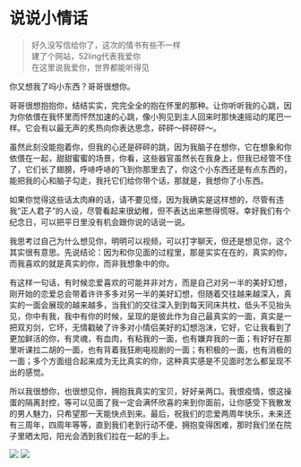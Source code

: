 # 说说小情话

> 好久没写信给你了，这次的情书有些不一样  
> 建了个网站，52ling代表我爱你  
> 在这里说我爱你，世界都能听得见

你又想我了吗小东西？哥哥很想你。

哥哥很想抱抱你，结结实实，完完全全的抱在怀里的那种。让你听听我的心跳，因为你依偎在我怀里而怦然加速的心跳，像小狗见到主人回来时那快速摇动的尾巴一样。它会有以最无声的炙热向你表达思念，砰砰～砰砰砰～。

虽然此刻没能抱着你，但我的心还是砰砰的跳，因为我脑子在想你，它在想象和你依偎在一起，甜甜蜜蜜的场景，你看，这些器官虽然长在我身上，但我已经管不住了，它们长了翅膀，呼哧呼哧的飞到你那里去了，你这个小东西还是有点东西的，能把我的心和脑子勾走，我托它们给你带个话，那就是，我想你了小东西。

如果你觉得这些话太肉麻的话，请不要见怪，因为我确实是这样想的，尽管有违我“正人君子”的人设，尽管看起来很幼稚，但不表达出来憋得慌呀。幸好我们有个纪念日，可以把平日里没有机会跟你说的话说一说。

我思考过自己为什么想见你，明明可以视频，可以打字聊天，但还是想见你，这个其实很有意思。先说结论：因为和你见面的过程里，那是实实在在的，真实的你，而我喜欢的就是真实的你，而非我想象中的你。

有这样一句话，有时候恋爱喜欢的可能并非对方，而是自己对另一半的美好幻想，刚开始的恋爱总会带着许许多多对另一半的美好幻想，但随着交往越来越深入，真实的一面会展现的越来越多，当我们的交往深入到到每天同床共枕，低头不见抬头见，你中有我，我中有你的时候，呈现的是彼此作为自己最真实的一面，真实是一把双刃剑，它坏，无情戳破了许多对小情侣美好的幻想泡沫，它好，它让我看到了更加鲜活的你，有灵魂，有血肉，有粘我的一面，也有嫌弃我的一面；有好好在那里听课拉二胡的一面，也有背着我狂刷电视剧的一面；有积极的一面，也有消极的一面；多个方面组合起来成为无比真实的你，这种真实感是不见面时怎么都呈现不出的感觉。

所以我很想你，也很想见你，拥抱我真实的宝贝，好好亲两口。我恨疫情，恨这操蛋的隔离封控，等可以见面了我一定会满怀欣喜的来到你面前，让你感受下我散发的男人魅力，只希望那一天能快点到来。最后，祝我们的恋爱两周年快乐，未来还有三周年，四周年等等，直到我们老到行动不便，拥抱变得困难，那时我们坐在院子里晒太阳，阳光会洒到我们拉在一起的手上。

![](https://s2.loli.net/2022/10/19/rpToWLf5d2JN8xB.jpg)
![](https://s2.loli.net/2022/10/19/uaUwJWiDhMTGF6S.jpg)